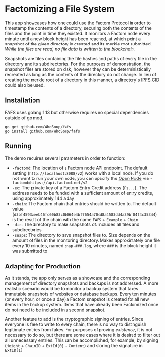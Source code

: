 # Factomizing a File System

This app showcases how one could use the Factom Protocol in order to timestamp the contents of a directory, securing both the contents of the files and the point in time they existed. It monitors
a Factom node every minute until a new block height has been reached, at which point a snapshot of the given directory is created and its merkle root submitted. *While the files are read, no file data is written to the blockchain.*

Snapshots are files containing the file hashes and paths of every file in the directory and its subdirectories. For the purposes of demonstration, the snapshot files are stored on disk, however they can be deterministically recreated as long as the contents of the directory do not change. In lieu of creating the merkle root of a directory in this manner, a directory's [IPFS CID](https://docs.ipfs.io/guides/concepts/cid/) could also be used.

## Installation

FAFS uses golang 1.13 but otherwise requires no special dependencies outside of go mod.

```
go get github.com/WhoSoup/fafs
go install github.com/WhoSoup/fafs
``` 

## Running

The demo requires several parameters in order to function:

* `-factomd`: The location of a Factom node API endpoint. The default setting (`http://localhost:8088/v2`) works with a local node. If you do not want to run your own node, you can specify the [Open Node](https://api.factomd.net/) via `-factomd=https://api.factomd.net/v2`
* `-ec`: The private key of a Factom Entry Credit address (`Fs...`). The address needs to be funded with a sufficient amount of entry credits, using approximately 144 a day
* `-chain`: The Factom chain that entries should be written to. The default value (`d3bf4593aeeb46fc60b83c0b064e4bf7654a704d8a4583dd4a39bf04f4c35344`) is the result of the chain with the name `FAFS` + `Example` + `Chain`
* `-dir`: The directory to make snapshots of. Includes all files and subdirectories
* `-snaps`: The directory to save snapshot files to. Size depends on the amount of files in the monitoring directory. Makes approximately one file every 10 minutes, named `snap-###.log`, where `###` is the block height it was submitted to

## Adapting for Production

As it stands, the app only serves as a showcase and the corresponding management of directory snapshots and backups is not addressed. A more realistic scenario would be to monitor a backup system that takes immutable snapshots of websites or database backups. Every ten minutes (or every hour, or once a day) a Factom snapshot is created for all new items in the backup system. Items that have already been Factomized once do not need to be included in a second snapshot.

Another feature to add is the cryptographic signing of entries. Since everyone is free to write to every chain, there is no way to distinguish legitimate entries from fakes. For purposes of proving *existence*, it is not necessary to do so, but there are some cases where it is desired to filter out all unnecessary entries. This can be accomplished, for example, by signing (`Height` + `ChainID` + `ExtId[0]` + `Content`) and storing the signature in `ExtID[1]`